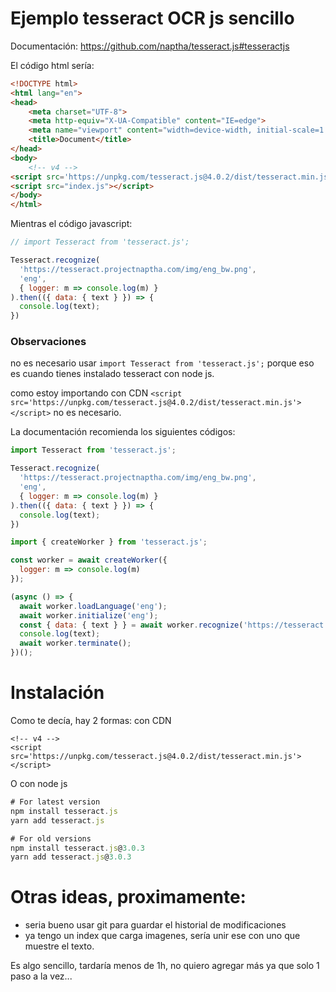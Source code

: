 # Ejemplo tesseract OCR js sencillo

Documentación: https://github.com/naptha/tesseract.js#tesseractjs

El código html sería:
```HTML
<!DOCTYPE html>
<html lang="en">
<head>
    <meta charset="UTF-8">
    <meta http-equiv="X-UA-Compatible" content="IE=edge">
    <meta name="viewport" content="width=device-width, initial-scale=1.0">
    <title>Document</title>
</head>
<body>
    <!-- v4 -->
<script src='https://unpkg.com/tesseract.js@4.0.2/dist/tesseract.min.js'></script>
<script src="index.js"></script>
</body>
</html>
```

Mientras el código javascript:
```javascript
// import Tesseract from 'tesseract.js';

Tesseract.recognize(
  'https://tesseract.projectnaptha.com/img/eng_bw.png',
  'eng',
  { logger: m => console.log(m) }
).then(({ data: { text } }) => {
  console.log(text);
})
```

### Observaciones

no es necesario usar `import Tesseract from 'tesseract.js';` porque eso es cuando tienes instalado tesseract con node js.

como estoy importando con CDN `<script src='https://unpkg.com/tesseract.js@4.0.2/dist/tesseract.min.js'></script>` no es necesario.

La documentación recomienda los siguientes códigos:
```javascript
import Tesseract from 'tesseract.js';

Tesseract.recognize(
  'https://tesseract.projectnaptha.com/img/eng_bw.png',
  'eng',
  { logger: m => console.log(m) }
).then(({ data: { text } }) => {
  console.log(text);
})
```
```javascript
import { createWorker } from 'tesseract.js';

const worker = await createWorker({
  logger: m => console.log(m)
});

(async () => {
  await worker.loadLanguage('eng');
  await worker.initialize('eng');
  const { data: { text } } = await worker.recognize('https://tesseract.projectnaptha.com/img/eng_bw.png');
  console.log(text);
  await worker.terminate();
})();
```

# Instalación
Como te decía, hay 2 formas:
con CDN
```
<!-- v4 -->
<script src='https://unpkg.com/tesseract.js@4.0.2/dist/tesseract.min.js'></script>
```
O con node js
```javascript
# For latest version
npm install tesseract.js
yarn add tesseract.js

# For old versions
npm install tesseract.js@3.0.3
yarn add tesseract.js@3.0.3
```

# Otras ideas, proximamente:
* seria bueno usar git para guardar el historial de modificaciones
* ya tengo un index que carga imagenes, sería unir ese con uno que muestre el texto.

Es algo sencillo, tardaría menos de 1h, no quiero agregar más ya que solo 1 paso a la vez...